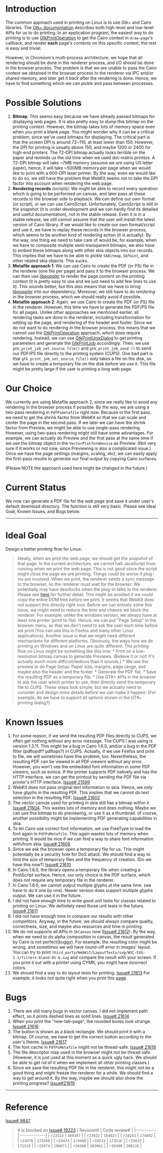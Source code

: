 # Introduction
The common approach used in printing on Linux is to use Gtk+ and Cairo libraries. The [Gtk+ documentation](http://library.gnome.org/devel/gtk/stable/Printing.html) describes both high-level and low-level APIs for us to do printing. In an application program, the easiest way to do printing is to use [GtkPrintOperation](http://library.gnome.org/devel/gtk/stable/gtk-High-level-Printing-API.html) to get the Cairo context in `draw-page`'s callback, and render **each** page's contents on this specific context, the rest is easy and trivial.

However, in Chromium's multi-process architecture, we hope that all rendering should be done in the renderer process, and I/O should be done in the browser process. The problem is that we are unable to pass the Cairo context we obtained in the browser process to the renderer via IPC and/or shared memory, and later get it back after the rendering is done. Hence, we have to find something which we can _pickle_ and pass between processes.

# Possible Solutions
  1. **Bitmap**: This seems easy because we have already passed bitmaps for displaying web pages. It is also pretty easy to _dump_ this bitmap on the printing context. However, the bitmap takes lots of memory space even when you print a blank page. You might wonder why it can be a critical problem, since we've used bitmaps for displaying. The critical part is that the screen DPI is around 72~110, at least lower than 150. However, the DPI for printing is usually above 150, and maybe 1200 or 2400 for high-end printers. The 72-DPI bitmap actually looks terrible on the paper and reminds us the old time when we used dot-matrix printers. A 72-DPI bitmap will take ~7MB memory (assume we are using US letter paper), hence, it will take ~500MB memory per page when we would like to print with a 600-DPI laser printer. By the way, even we would like to do so, we still have the problem that WebKit seems not to take the DPI factor into account when rendering the web page.
  1. **Rendering records** (scripts): We might be able to record every operation which is going to be performed on canvas, and later pass all these records to the browser side to playback. We can define our own format (or script), or we can use CairoScript. Unfortunately, CairoScript is still in the snapshot (it is under development and we can hardly find its detailed and useful documentation), not in the stable release. Even it is in a stable release, we still cannot assume that the user will install the latest version of Cairo library. If we would like to create our own format/script and use it, we have to replay these records in the browser process, which seems to be another kind of rendering action (it is actually). By the way, one thing we need to take care of would be, for example, when we have to composite multiple semi-transparent bitmaps, we also have to embed these bitmaps along with other skia objects into our records. This implies that we have to be able to _pickle_ `SkBitmap`, `SkPaint`, and other related skia objects. This sucks.
  1. **Metafile approach 1**: We can use Cairo to create the PDF (or PS) file in the renderer (one file per page) and pass it to the browser process. We can then use [libpoppler](http://poppler.freedesktop.org/) to render the page content on the printing context (it is pretty easy to use and we just need to add few lines to use it). This sounds better, but this also means that we have to bring [libpoppler](http://poppler.freedesktop.org/) into our dependency. Moreover, we still have to do _rendering_ in the browser process, which we should really avoid if possible.
  1. **Metafile approach 2**: Again, we use Cairo to create the PDF (or PS) file in the renderer. However, this time we have to generate the PDF/PS file for all pages. Unlike other approaches we mentioned earlier, all rendering tasks are done in the renderer, including transformation for setting up the page, and rendering of the header and footer. Since we do not want to do rendering in the browser process, this means that we cannot use the [GtkPrintOperation](http://library.gnome.org/devel/gtk/stable/gtk-High-level-Printing-API.html) approach, which does require rendering. Instead, we can use [GtkPrintUnixDialog](http://library.gnome.org/devel/gtk/stable/GtkPrintUnixDialog.html) to get printing parameters and generate the [GtkPrintJob](http://library.gnome.org/devel/gtk/stable/GtkPrintJob.html) accordingly. Then, we use `gtk_print_job_set_source_file()` and `gtk_print_job_send ()` to send our PDF/PS file directly to the printing system (CUPS). One bad part is that `gtk_print_job_set_source_file()` only takes a file on the disk, so we have to create a temporary file on the disk before we use it. This file might be pretty large if the user is printing a long web page.

# Our Choice
We currently are using Metafile approach 2, since we really like to avoid any rendering in the browser process if possible. By the way, we are using a two-pass rendering in `PdfPsmetafile` right now. Because in the first pass, we need to get the shrink factor from WebKit so that we can scale and center the page in the second pass. If we later we can have the shrink factor from Preview, we might be able to use single-pass rendering. However, using two-pass rendering might still have some advantages. For example, we can actually do Preview and the first pass at the same time if we use the bitmap object in the `VectorPlatformDevice` as Preview. (Not very sure if it works or not now, since Previewing is also a complicated issue.) Once we have the page settings (margins, scaling, etc), we can easily apply the first-pass results to generate our final output by copying Cairo surfaces.

(Please NOTE the approach used here might be changed in the future.)

# Current Status
We now can generate a PDF file for the web page and save it under user's default download directory. The function is still very basic. Please see ideal Goal, Known Issues, and Bugs below.


---


# Ideal Goal
Design a better printing flow for Linux:
> Ideally, when we print the web page, we should get the _snapshot_ of that page. In the current architecture, we cannot halt JavaScript from running when we print the web page. This is not good since the script might close the page we are printing. Things could be worse if plug-ins are involved. When we print, the renderer sends a sync message to the browser, so the renderer must wait for the browser. We potentially may have deadlocks when the plug-in talks to the renderer. Please see [here](http://dev.chromium.org/developers/design-documents/printing) for further detail. This might be avoided if we could copy the entire DOM tree before we print. It seems that WebKit does not support this directly right now. Before we can entirely solve this issue, we might need to reduce the time and chance we block the renderer. For example, unlike the windows version, we always have at least one printer (print to file). Hence, we can put "Page Setup" in the browser menu, so that we don't need to ask the user each time before we print (You can see this in Firefox and many other Linux applications).
> Another issue is that we might need different mechanisms for different platforms. Obviously, the ways how we do printing on Windows and on Linux are quite different. The printing flow on Linux might be something like this one:
    * Print on a low-resolution bitmap canvas to generate Previews. (Believe it or not! It's actually much more difficult/tedious than it sounds.)
    * We use the preview to do Page Setup: Paper size, margins, page range, and maybe also the header and the footer.
    * Generate the PDF file.
    * Save the resulting PDF as a temporary file.
    * Use GTK+ APIs in the browser to ask the user which printer to use, then directly send the temporary file to CUPS.
> These steps look simple, but we actually need to consider and design more details before we can make it happen. (For example, do we have to support all options shown in the GTK+ printing dialog?)

# Known Issues
  1. For some reason, if we send the resulting PDF files directly to CUPS, we often get nothing without any error message. The CUPS I was using is version 1.3.11. This might be a bug in Cairo 1.6.0, and/or a bug in the PDF filter (pdftopdf? pdftops?) in CUPS. Actually, if we use Firefox and print to file, we will sometimes have this problem, too. Nevertheless, the resulting PDF can be viewed in all PDF viewers without any error. However, you won't see the embedded font information in some PDF viewers, such as evince. If the printer supports PDF natively and has the HTTP interface, we can get the printout by sending the PDF file via printer's HTTP interface. [Issue# 21599](http://code.google.com/p/chromium/issues/detail?id=21599)
  1. WebKit does not pass original text information to skia. Hence, we only have glyphs in the resulting PDF. This implies that we cannot do text selection in the resulting PDF. [Issue# 21602](http://code.google.com/p/chromium/issues/detail?id=21602)
  1. The vector canvas used for printing in skia still has a bitmap within it [Issue# 21604](http://code.google.com/p/chromium/issues/detail?id=21604). This wastes lots of memory and does nothing. Maybe we can use this bitmap to do previewing, or use it as a thumbnail. of course, another possibility might be implementing PDF generating capabilities in skia.
  1. To let Cairo use correct font information, we use FreeType to load the font again in `PdfPsMetafile`. This again wastes lots of memory when printing. It would be nice if we can find a way to share font information with/from skia. [Issue# 21608](http://code.google.com/p/chromium/issues/detail?id=21608)
  1. Since we ask the browser open a temporary file for us. This might potentially be a security hole for DoS attack. We should find a way to limit the size of temporary files and the frequency of creation. (Do we have this now?) [Issue# 21610](http://code.google.com/p/chromium/issues/detail?id=21610)
  1. In Cairo 1.6.0, the library opens a temporary file when creating a PostScript surface. Hence, our only choice is the PDF surface, which does not require any temporary file in the renderer.
  1. In Cairo 1.6.0, we cannot output multiple glyphs at the same time. (we have to do it one by one). Newer version does support multiple glyphs output. We can use it in the future.
  1. I did not have enough time to write good unit tests for classes related to printing on Linux. We definitely need those unit tests in the future. [Issue# 21611](http://code.google.com/p/chromium/issues/detail?id=21611)
  1. I did not have enough time to compare our results with other competitors. Anyway, in the future, we should always compare quality, correctness, size, and maybe also resources and time in printing.
  1. We do not supports all APIs in `SkCanvas` now ([Issue# 21612](http://code.google.com/p/chromium/issues/detail?id=21612)). By the way, when we need to do alpha composition in canvas, the result generated by Cairo is not perfect(buggy). For example, the resulting color might be wrong, and sometimes we will have round-off error in images' layout. You can try to print `third_party/WebKit/LayoutTests/svg/W3C-SVG-1.1/filters-blend-01-b.svg` and compare the result with your screen. If you print it out with a printer using CYMK, you might have incorrect colors.
  1. We should find a way to do layout tests for printing. [Issue# 21613](http://code.google.com/p/chromium/issues/detail?id=21613) For example, it looks not quite right when you print this [page](http://code.google.com/p/chromium/issues/detail?id=8551&colspec=ID%20Stars%20Pri%20Area%20Type%20Status%20Summary%20Modified%20Owner%20Mstone).

# Bugs
  1. There are still many bugs in vector canvas. I did not implement path effect, so it prints dashed lines as solid lines. [Issue# 21614](http://code.google.com/p/chromium/issues/detail?id=21614)
  1. When you print the "new-tab-page", the rounded boxes look strange. [Issue# 21616](http://code.google.com/p/chromium/issues/detail?id=21616)
  1. The button is shown as a black rectangle. We should print it with a bitmap. Of course, we have to get the correct button according to the user's theme. [Issue# 21617](http://code.google.com/p/chromium/issues/detail?id=21617)
  1. The font cache in `PdfPsMetafile` might not be thread-safe. [Issue# 21618](http://code.google.com/p/chromium/issues/detail?id=21618)
  1. The file descriptor map used in the browser might not be thread safe. (However, it is just used at this moment as a quick ugly hack. We should be able to get rid of it when we implement all other printing classes.)
  1. Since we save the resulting PDF file in the renderer, this might not be a good thing and might freeze the renderer for a while. We should find a way to get around it. By the way, maybe we should also show the printing progress? [Issue#21619](http://code.google.com/p/chromium/issues/detail?id=21619)


---


# Reference
[Issue# 9847](http://code.google.com/p/chromium/issues/detail?id=9847)
> It is blocked on [Issue# 19223](http://code.google.com/p/chromium/issues/detail?id=19223)
| Revision# | Code review# |
|:----------|:-------------|
| `r22522`  | `160347`     |
| `r23032`  | `164025`     |
| `r24243`  | `174042`     |
| `r24376`  | `173368`     |
| `r24474`  | `174468`     |
| `r24533`  | `173516`     |
| `r25615`  | `172115`     |
| `r25974`  | `196071`     |
| `r26308`  | `203062`     |
| `r26400`  | `200138`     |